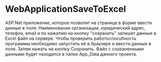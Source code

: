 # WebApplicationSaveToExcel
ASP.Net приложение, которое позволит на странице в форме ввести данные в поля: Наименование организации, юридический адрес, телефон, email и по нажатию на кнопку "сохранить" запишет данные в Excel файл на сервере. Чтобы проверить работоспособность программы необходимо запустить её в браузере и ввести данные в поля. Затем нажать на кнопку Cохранить. Файл с сохраненными данными будет находится в папке App_Data данного проекта.
